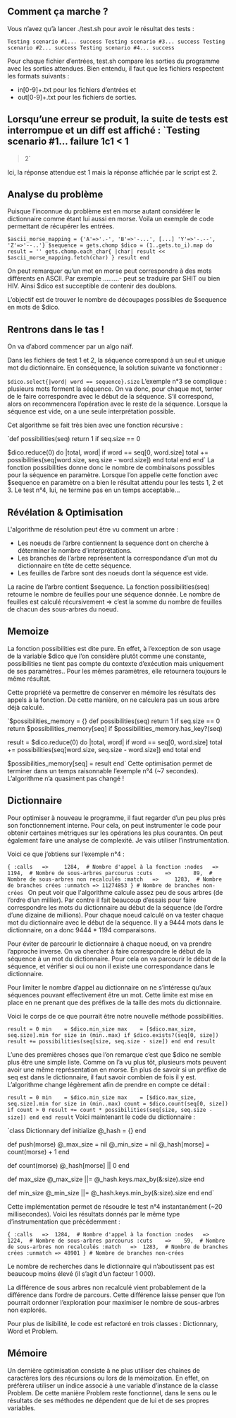 ## Comment ça marche ?

Vous n’avez qu’à lancer ./test.sh pour avoir le résultat des tests :

`Testing scenario #1... success
Testing scenario #3... success
Testing scenario #2... success
Testing scenario #4... success`

Pour chaque fichier d’entrées, test.sh compare les sorties du programme avec les sorties attendues. Bien entendu, il faut que les fichiers respectent les formats suivants :
* in[0-9]+.txt pour les fichiers d’entrées et
* out[0-9]+.txt pour les fichiers de sorties.


Lorsqu’une erreur se produit, la suite de tests est interrompue et un diff est affiché :
`Testing scenario #1... failure
1c1
< 1
---
> 2`

Ici, la réponse attendue est 1 mais la réponse affichée par le script est 2.


## Analyse du problème

Puisque l’inconnue du problème est en morse autant considérer le dictionnaire comme étant lui aussi en morse. Voila un exemple de code permettant de récupérer les entrées.

`$ascii_morse_mapping = {'A'=>'.-', 'B'=>'-...', [...] 'Y'=>'-.--', 'Z'=>'--..'}
$sequence = gets.chomp
$dico = (1..gets.to_i).map do
  result = ''
  gets.chomp.each_char{ |char| result << $ascii_morse_mapping.fetch(char) }
  result
end`

On peut remarquer qu’un mot en morse peut correspondre à des mots différents en ASCII. Par exemple .........- peut se traduire par SHIT ou bien HIV. Ainsi $dico est succeptible de contenir des doublons.

L’objectif est de trouver le nombre de découpages possibles de $sequence en mots de $dico.

## Rentrons dans le tas !
On va d’abord commencer par un algo naïf.

Dans les fichiers de test 1 et 2, la séquence correspond à un seul et unique mot du dictionnaire. En conséquence, la solution suivante va fonctionner :

`$dico.select{|word| word == sequence}.size`
L’exemple n°3 se complique : plusieurs mots forment la séquence. On va donc, pour chaque mot, tenter de le faire correspondre avec le début de la séquence. S’il correspond, alors on recommencera l’opération avec le reste de la séquence. Lorsque la séquence est vide, on a une seule interprétation possible.

Cet algorithme se fait très bien avec une fonction récursive :

`def possibilities(seq)
  return 1 if seq.size == 0

  $dico.reduce(0) do |total, word|
    if word == seq[0, word.size]
      total += possibilities(seq[word.size, seq.size - word.size])
    end
    total
  end
end`
La fonction possibilities donne donc le nombre de combinaisons possibles pour la séquence en paramètre. Lorsque l’on appelle cette fonction avec $sequence en paramètre on a bien le résultat attendu pour les tests 1, 2 et 3. Le test n°4, lui, ne termine pas en un temps acceptable…

## Révélation & Optimisation
L'algorithme de résolution peut être vu comment un arbre :

* Les noeuds de l’arbre contiennent la sequence dont on cherche à déterminer le nombre d’interprétations.
* Les branches de l’arbre représentent la correspondance d’un mot du dictionnaire en tête de cette séquence.
* Les feuilles de l’arbre sont des noeuds dont la séquence est vide.

La racine de l’arbre contient $sequence. La fonction possibilities(seq) retourne le nombre de feuilles pour une séquence donnée. Le nombre de feuilles est calculé récursivement => c’est la somme du nombre de feuilles de chacun des sous-arbres du noeud.

## Memoize
La fonction possibilities est dite pure. En effet, à l’exception de son usage de la variable $dico que l’on considère plutôt comme une constante, possibilities ne tient pas compte du contexte d’exécution mais uniquement de ses paramètres.. Pour les mêmes paramètres, elle retournera toujours le même résultat.

Cette propriété va permettre de conserver en mémoire les résultats des appels à la fonction. De cette manière, on ne calculera pas un sous arbre déjà calculé.

`$possibilities_memory = {}
def possibilities(seq)
  return 1 if seq.size == 0
  return $possibilities_memory[seq] if $possibilities_memory.has_key?(seq)

  result = $dico.reduce(0) do |total, word|
    if word == seq[0, word.size]
      total += possibilities(seq[word.size, seq.size - word.size])
    end
    total
  end

  $possibilities_memory[seq] = result
end`
Cette optimisation permet de terminer dans un temps raisonnable l’exemple n°4 (~7 secondes). L’algorithme n’a quasiment pas changé !

## Dictionnaire
Pour optimiser à nouveau le programme, il faut regarder d’un peu plus près son fonctionnement interne. Pour cela, on peut instrumenter le code pour obtenir certaines métriques sur les opérations les plus courantes. On peut également faire une analyse de complexité. Je vais utiliser l’instrumentation.

Voici ce que j’obtiens sur l’exemple n°4 :

`{ :calls   =>     1284,  # Nombre d'appel à la fonction
  :nodes   =>     1194,  # Nombre de sous-arbres parcourus
  :cuts    =>       89,  # Nombre de sous-arbres non recalculés
  :match   =>     1283,  # Nombre de branches crées
  :unmatch => 11274853 } # Nombre de branches non-crées
`
On peut voir que l'algorithme calcule assez peu de sous arbres (de l’ordre d’un millier). Par contre il fait beaucoup d’essais pour faire correspondre les mots du dictionnaire au début de la séquence (de l’ordre d’une dizaine de millions). Pour chaque noeud calculé on va tester chaque mot du dictionnaire avec le début de la séquence. Il y a 9444 mots dans le dictionnaire, on a donc 9444 * 1194 comparaisons.

Pour éviter de parcourir le dictionnaire à chaque noeud, on va prendre l’approche inverse. On va chercher à faire correspondre le début de la séquence à un mot du dictionnaire. Pour cela on va parcourir le début de la séquence, et vérifier si oui ou non il existe une correspondance dans le dictionnaire.

Pour limiter le nombre d’appel au dictionnaire on ne s’intéresse qu’aux séquences pouvant effectivement être un mot. Cette limite est mise en place en ne prenant que des préfixes de la taille des mots du dictionnaire.

Voici le corps de ce que pourrait être notre nouvelle méthode possibilities.

`result = 0
min    = $dico.min_size
max    = [$dico.max_size, seq.size].min
for size in (min..max)
  if $dico.exists?(seq[0, size])
    result += possibilities(seq[size, seq.size - size])
  end
end
result`

L’une des premières choses que l’on remarque c’est que $dico ne semble plus être une simple liste. Comme on l’a vu plus tôt, plusieurs mots peuvent avoir une même représentation en morse. En plus de savoir si un préfixe de seq est dans le dictionnaire, il faut savoir combien de fois il y est. L’algorithme change légèrement afin de prendre en compte ce détail :

`result = 0
min    = $dico.min_size
max    = [$dico.max_size, seq.size].min
for size in (min..max)
  count = $dico.count(seq[0, size])
  if count > 0
    result += count * possibilities(seq[size, seq.size - size])
  end
end
result`
Voici maintenant le code du dictionnaire :

`class Dictionnary
  def initialize
    @_hash = {}
  end

  def push(morse)
    @_max_size = nil
    @_min_size = nil
    @_hash[morse] = count(morse) + 1
  end

  def count(morse)
    @_hash[morse] || 0
  end

  def max_size
    @_max_size ||= @_hash.keys.max_by(&:size).size
  end

  def min_size
    @_min_size ||= @_hash.keys.min_by(&:size).size
  end
end`

Cette implémentation permet de résoudre le test n°4 instantanément (~20 millisecondes). Voici les résultats donnés par le même type d’instrumentation que précédemment :

`{ :calls   =>  1284,  # Nombre d'appel à la fonction
  :nodes   =>  1224,  # Nombre de sous-arbres parcourus
  :cuts    =>    59,  # Nombre de sous-arbres non recalculés
  :match   =>  1283,  # Nombre de branches crées
  :unmatch => 48901 } # Nombre de branches non-crées`

Le nombre de recherches dans le dictionnaire qui n’aboutissent pas est beaucoup moins élevé (il s’agit d’un facteur 1 000).

La différence de sous arbres non recalculé vient probablement de la différence dans l’ordre de parcours. Cette différence laisse penser que l’on pourrait ordonner l’exploration pour maximiser le nombre de sous-arbres non explorés.

Pour plus de lisibilité, le code est refactoré en trois classes : Dictionnary, Word et Problem.

## Mémoire
Un dernière optimisation consiste à ne plus utiliser des chaines de caractères lors des récursions ou lors de la mémoization. En effet, on préfèrera utiliser un indice associé à une variable d’instance de la classe Problem. De cette manière Problem reste fonctionnel, dans le sens ou le résultats de ses méthodes ne dépendent que de lui et de ses propres variables.
